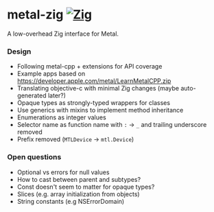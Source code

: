 metal-zig [![Zig](https://img.shields.io/badge/Made_with-Zig-F7A41D.svg)](https://shields.io/)
====
A low-overhead Zig interface for Metal.

### Design

- Following metal-cpp + extensions for API coverage
- Example apps based on https://developer.apple.com/metal/LearnMetalCPP.zip
- Translating objective-c with minimal Zig changes (maybe auto-generated later?)
- Opaque types as strongly-typed wrappers for classes
- Use generics with mixins to implement method inheritance
- Enumerations as integer values
- Selector name as function name with `:` -> `_` and trailing underscore removed
- Prefix removed (`MTLDevice` -> `mtl.Device`)

### Open questions

- Optional vs errors for null values
- How to cast between parent and subtypes?
- Const doesn't seem to matter for opaque types?
- Slices (e.g. array initialization from objects)
- String constants (e.g NSErrorDomain)
